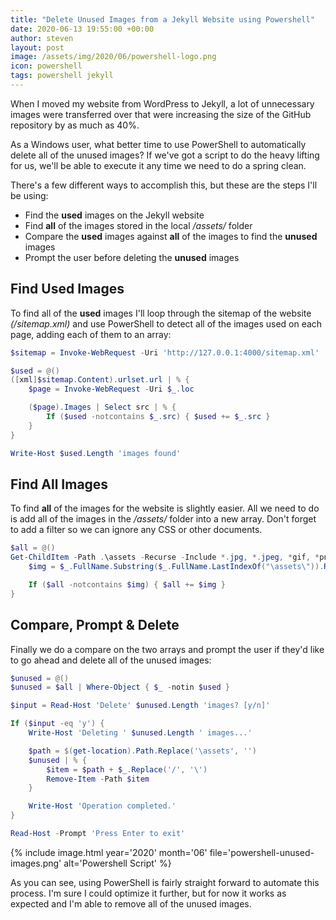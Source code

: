 ```yaml
---
title: "Delete Unused Images from a Jekyll Website using Powershell"
date: 2020-06-13 19:55:00 +00:00
author: steven
layout: post
image: /assets/img/2020/06/powershell-logo.png
icon: powershell
tags: powershell jekyll
---
```


When I moved my website from WordPress to Jekyll, a lot of unnecessary images were transferred over that were 
increasing the size of the GitHub repository by as much as 40%.

As a Windows user, what better time to use PowerShell to automatically delete all of the unused images? If we've 
got a script to do the heavy lifting for us, we'll be able to execute it any time we need to do a spring clean.

There's a few different ways to accomplish this, but these are the steps I'll be using:

* Find the **used** images on the Jekyll website
* Find **all** of the images stored in the local */assets/* folder
* Compare the **used** images against **all** of the images to find the **unused** images
* Prompt the user before deleting the **unused** images

## Find Used Images

To find all of the **used** images I'll loop through the sitemap of the website *(/sitemap.xml)* and use PowerShell 
to detect all of the images used on each page, adding each of them to an array:

```powershell
$sitemap = Invoke-WebRequest -Uri 'http://127.0.0.1:4000/sitemap.xml'

$used = @()
([xml]$sitemap.Content).urlset.url | % {
    $page = Invoke-WebRequest -Uri $_.loc

    ($page).Images | Select src | % {
        If ($used -notcontains $_.src) { $used += $_.src }
    }
}

Write-Host $used.Length 'images found'
```

## Find All Images

To find **all** of the images for the website is slightly easier. All we 
need to do is add all of the images in the */assets/* folder into a new array. Don't forget to add a filter so 
we can ignore any CSS or other documents.

```powershell
$all = @()
Get-ChildItem -Path .\assets -Recurse -Include *.jpg, *.jpeg, *gif, *png, *tif, *tiff | % {
    $img = $_.FullName.Substring($_.FullName.LastIndexOf("\assets\")).Replace('\', '/')

    If ($all -notcontains $img) { $all += $img }
}
```

## Compare, Prompt & Delete

Finally we do a compare on the two arrays and prompt the user if they'd like to go ahead and delete all of 
the unused images:

```powershell
$unused = @()
$unused = $all | Where-Object { $_ -notin $used }

$input = Read-Host 'Delete' $unused.Length 'images? [y/n]'

If ($input -eq 'y') {
    Write-Host 'Deleting ' $unused.Length ' images...'

    $path = $(get-location).Path.Replace('\assets', '')
    $unused | % {
        $item = $path + $_.Replace('/', '\')
        Remove-Item -Path $item
    }

    Write-Host 'Operation completed.'
}

Read-Host -Prompt 'Press Enter to exit'
```

{%
    include image.html
    year='2020'
    month='06'
    file='powershell-unused-images.png'
    alt='Powershell Script'
%}

As you can see, using PowerShell is fairly straight forward to automate this process. I'm sure I could optimize 
it further, but for now it works as expected and I'm able to remove all of the unused images.